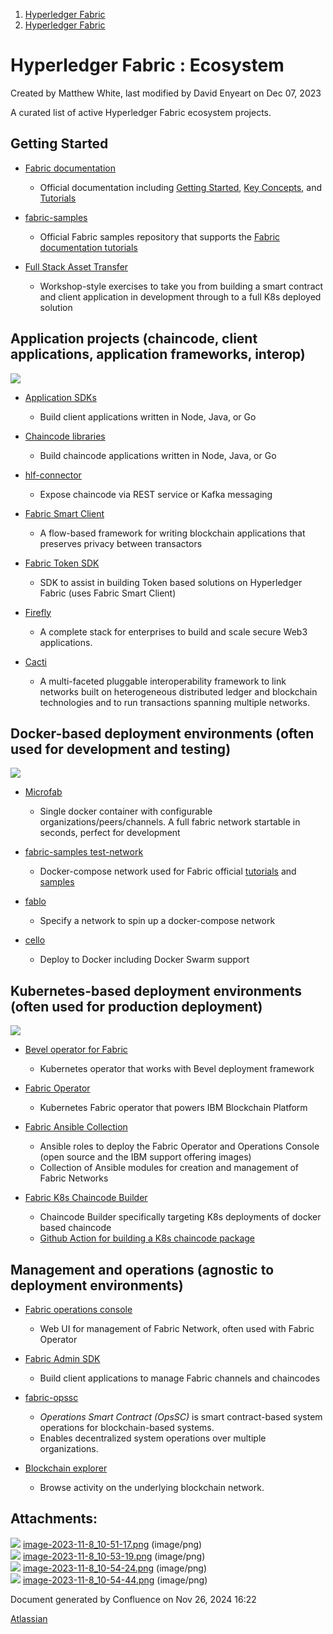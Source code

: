 1. [Hyperledger Fabric](index.html)
2. [Hyperledger Fabric](Hyperledger-Fabric_22839309.html)

# Hyperledger Fabric : Ecosystem

Created by Matthew White, last modified by David Enyeart on Dec 07, 2023

A curated list of active Hyperledger Fabric ecosystem projects.

## Getting Started

- [Fabric documentation](https://hyperledger-fabric.readthedocs.io/en/latest/index.html)
  
  - Official documentation including [Getting Started](https://hyperledger-fabric.readthedocs.io/en/latest/getting_started.html), [Key Concepts](https://hyperledger-fabric.readthedocs.io/en/latest/key_concepts.html), and [Tutorials](https://hyperledger-fabric.readthedocs.io/en/latest/tutorials.html)
- [fabric-samples](https://github.com/hyperledger/fabric-samples)
  
  - Official Fabric samples repository that supports the [Fabric documentation tutorials](https://hyperledger-fabric.readthedocs.io/en/latest/tutorials.html)
- [Full Stack Asset Transfer](https://github.com/hyperledger/fabric-samples/tree/main/full-stack-asset-transfer-guide)
  
  - Workshop-style exercises to take you from building a smart contract and client application in development through to a full K8s deployed solution

## Application projects (chaincode, client applications, application frameworks, interop)

![](attachments/22839837/22842994.png?height=250)

- [Application SDKs](https://hyperledger-fabric.readthedocs.io/en/latest/sdk_chaincode.html)
  
  - Build client applications written in Node, Java, or Go
- [Chaincode libraries](https://hyperledger-fabric.readthedocs.io/en/latest/sdk_chaincode.html)
  
  - Build chaincode applications written in Node, Java, or Go
- [hlf-connector](https://github.com/hyperledger-labs/hlf-connector)
  
  - Expose chaincode via REST service or Kafka messaging
- [Fabric Smart Client](https://github.com/hyperledger-labs/fabric-smart-client)
  
  - A flow-based framework for writing blockchain applications that preserves privacy between transactors
- [Fabric Token SDK](https://github.com/hyperledger-labs/fabric-token-sdk)
  
  - SDK to assist in building Token based solutions on Hyperledger Fabric (uses Fabric Smart Client)
- [Firefly](https://github.com/hyperledger/firefly)
  
  - A complete stack for enterprises to build and scale secure Web3 applications.
- [Cacti](https://github.com/hyperledger/cacti)
  
  - A multi-faceted pluggable interoperability framework to link networks built on heterogeneous distributed ledger and blockchain technologies and to run transactions spanning multiple networks.

## Docker-based deployment environments (often used for development and testing)

![](attachments/22839837/22842995.png?height=250)

- [Microfab](https://github.com/ibm-blockchain/microfab)
  
  - Single docker container with configurable organizations/peers/channels. A full fabric network startable in seconds, perfect for development
- [fabric-samples test-network](https://github.com/hyperledger/fabric-samples/tree/main/test-network)
  
  - Docker-compose network used for Fabric official [tutorials](https://hyperledger-fabric.readthedocs.io/en/latest/tutorials.html) and [samples](https://github.com/hyperledger/fabric-samples/tree/main)
- [fablo](https://github.com/hyperledger-labs/fablo)
  
  - Specify a network to spin up a docker-compose network
- [cello](https://github.com/hyperledger/cello)
  
  - Deploy to Docker including Docker Swarm support

## Kubernetes-based deployment environments (often used for production deployment)

![](attachments/22839837/22842996.png?height=250)

- [Bevel operator for Fabric](https://github.com/hyperledger/bevel-operator-fabric)
  
  - Kubernetes operator that works with Bevel deployment framework
- [Fabric Operator](https://github.com/hyperledger-labs/fabric-operator)
  
  - Kubernetes Fabric operator that powers IBM Blockchain Platform
- [Fabric Ansible Collection](https://github.com/ibm-blockchain/ansible-collection/)
  
  - Ansible roles to deploy the Fabric Operator and Operations Console (open source and the IBM support offering images)
  - Collection of Ansible modules for creation and management of Fabric Networks
- [Fabric K8s Chaincode Builder](https://github.com/hyperledger-labs/fabric-builder-k8s)
  
  - Chaincode Builder specifically targeting K8s deployments of docker based chaincode
  - [Github Action for building a K8s chaincode package](https://github.com/hyperledgendary/package-k8s-chaincode-action)

## Management and operations (agnostic to deployment environments)

- [Fabric operations console](https://github.com/hyperledger-labs/fabric-operator)
  
  - Web UI for management of Fabric Network, often used with Fabric Operator
- [Fabric Admin SDK](https://github.com/hyperledger/fabric-admin-sdk)
  
  - Build client applications to manage Fabric channels and chaincodes
- [fabric-opssc](https://github.com/hyperledger-labs/fabric-opssc)
  
  - *Operations Smart Contract (OpsSC)* is smart contract-based system operations for blockchain-based systems.
  - Enables decentralized system operations over multiple organizations.
- [Blockchain explorer](https://github.com/hyperledger-labs/blockchain-explorer)
  
  - Browse activity on the underlying blockchain network.

## Attachments:

![](images/icons/bullet_blue.gif) [image-2023-11-8\_10-51-17.png](attachments/22839837/22842992.png) (image/png)  
![](images/icons/bullet_blue.gif) [image-2023-11-8\_10-53-19.png](attachments/22839837/22842994.png) (image/png)  
![](images/icons/bullet_blue.gif) [image-2023-11-8\_10-54-24.png](attachments/22839837/22842995.png) (image/png)  
![](images/icons/bullet_blue.gif) [image-2023-11-8\_10-54-44.png](attachments/22839837/22842996.png) (image/png)

Document generated by Confluence on Nov 26, 2024 16:22

[Atlassian](http://www.atlassian.com/)
